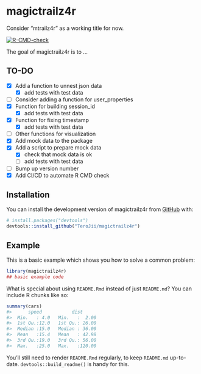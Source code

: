 
<!-- README.md is generated from README.Rmd. Please edit that file -->

# magictrailz4r

Consider “mtrailz4r” as a working title for now.

<!-- badges: start -->

[![R-CMD-check](https://github.com/TeroJii/magictrailz4r/actions/workflows/R-CMD-check.yaml/badge.svg)](https://github.com/TeroJii/magictrailz4r/actions/workflows/R-CMD-check.yaml)
<!-- badges: end -->

The goal of magictrailz4r is to …

## TO-DO

- [x] Add a function to unnest json data
  - [x] add tests with test data
- [ ] Consider adding a function for user_properties
- [x] Function for building session_id
  - [x] add tests with test data
- [x] Function for fixing timestamp
  - [x] add tests with test data
- [ ] Other functions for visualization
- [x] Add mock data to the package
- [x] Add a script to prepare mock data
  - [x] check that mock data is ok
  - [ ] add tests with test data
- [ ] Bump up version number
- [x] Add CI/CD to automate R CMD check

## Installation

You can install the development version of magictrailz4r from
[GitHub](https://github.com/) with:

``` r
# install.packages("devtools")
devtools::install_github("TeroJii/magictrailz4r")
```

## Example

This is a basic example which shows you how to solve a common problem:

``` r
library(magictrailz4r)
## basic example code
```

What is special about using `README.Rmd` instead of just `README.md`?
You can include R chunks like so:

``` r
summary(cars)
#>      speed           dist       
#>  Min.   : 4.0   Min.   :  2.00  
#>  1st Qu.:12.0   1st Qu.: 26.00  
#>  Median :15.0   Median : 36.00  
#>  Mean   :15.4   Mean   : 42.98  
#>  3rd Qu.:19.0   3rd Qu.: 56.00  
#>  Max.   :25.0   Max.   :120.00
```

You’ll still need to render `README.Rmd` regularly, to keep `README.md`
up-to-date. `devtools::build_readme()` is handy for this.
